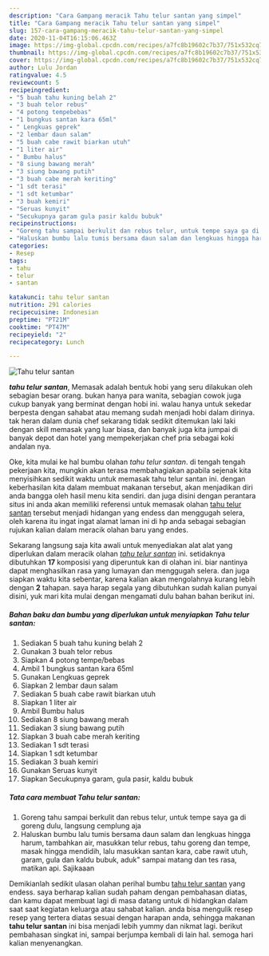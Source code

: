 ```yaml
---
description: "Cara Gampang meracik Tahu telur santan yang simpel"
title: "Cara Gampang meracik Tahu telur santan yang simpel"
slug: 157-cara-gampang-meracik-tahu-telur-santan-yang-simpel
date: 2020-11-04T16:15:06.463Z
image: https://img-global.cpcdn.com/recipes/a7fc8b19602c7b37/751x532cq70/tahu-telur-santan-foto-resep-utama.jpg
thumbnail: https://img-global.cpcdn.com/recipes/a7fc8b19602c7b37/751x532cq70/tahu-telur-santan-foto-resep-utama.jpg
cover: https://img-global.cpcdn.com/recipes/a7fc8b19602c7b37/751x532cq70/tahu-telur-santan-foto-resep-utama.jpg
author: Lulu Jordan
ratingvalue: 4.5
reviewcount: 5
recipeingredient:
- "5 buah tahu kuning belah 2"
- "3 buah telor rebus"
- "4 potong tempebebas"
- "1 bungkus santan kara 65ml"
- " Lengkuas geprek"
- "2 lembar daun salam"
- "5 buah cabe rawit biarkan utuh"
- "1 liter air"
- " Bumbu halus"
- "8 siung bawang merah"
- "3 siung bawang putih"
- "3 buah cabe merah keriting"
- "1 sdt terasi"
- "1 sdt ketumbar"
- "3 buah kemiri"
- "Seruas kunyit"
- "Secukupnya garam gula pasir kaldu bubuk"
recipeinstructions:
- "Goreng tahu sampai berkulit dan rebus telur, untuk tempe saya ga di goreng dulu, langsung cemplung aja"
- "Haluskan bumbu lalu tumis bersama daun salam dan lengkuas hingga harum, tambahkan air, masukkan telur rebus, tahu goreng dan tempe, masak hingga mendidih, lalu masukkan santan kara, cabe rawit utuh, garam, gula dan kaldu bubuk, aduk&#34; sampai matang dan tes rasa, matikan api. Sajikaaan"
categories:
- Resep
tags:
- tahu
- telur
- santan

katakunci: tahu telur santan 
nutrition: 291 calories
recipecuisine: Indonesian
preptime: "PT21M"
cooktime: "PT47M"
recipeyield: "2"
recipecategory: Lunch

---
```



![Tahu telur santan](https://img-global.cpcdn.com/recipes/a7fc8b19602c7b37/751x532cq70/tahu-telur-santan-foto-resep-utama.jpg)

<b><i>tahu telur santan</i></b>, Memasak adalah bentuk hobi yang seru dilakukan oleh sebagian besar orang. bukan hanya para wanita, sebagian cowok juga cukup banyak yang berminat dengan hobi ini. walau hanya untuk sekedar berpesta dengan sahabat atau memang sudah menjadi hobi dalam dirinya. tak heran dalam dunia chef sekarang tidak sedikit ditemukan laki laki dengan skill memasak yang luar biasa, dan banyak juga kita jumpai di banyak depot dan hotel yang mempekerjakan chef pria sebagai koki andalan nya.

Oke, kita mulai ke hal bumbu olahan <i>tahu telur santan</i>. di tengah tengah pekerjaan kita, mungkin akan terasa membahagiakan apabila sejenak kita menyisihkan sedikit waktu untuk memasak tahu telur santan ini. dengan keberhasilan kita dalam membuat makanan tersebut, akan menjadikan diri anda bangga oleh hasil menu kita sendiri. dan juga disini dengan perantara situs ini anda akan memiliki referensi untuk memasak olahan <u>tahu telur santan</u> tersebut menjadi hidangan yang endess dan menggugah selera, oleh karena itu ingat ingat alamat laman ini di hp anda sebagai sebagian rujukan kalian dalam meracik olahan baru yang endes.




Sekarang langsung saja kita awali untuk menyediakan alat alat yang diperlukan dalam meracik olahan <u><i>tahu telur santan</i></u> ini. setidaknya dibutuhkan <b>17</b> komposisi yang diperuntuk kan di olahan ini. biar nantinya dapat menghasilkan rasa yang lumayan dan menggugah selera. dan juga siapkan waktu kita sebentar, karena kalian akan mengolahnya kurang lebih dengan <b>2</b> tahapan. saya harap segala yang dibutuhkan sudah kalian punyai disini, yuk mari kita mulai dengan mengamati dulu bahan bahan berikut ini.

<!--inarticleads1-->

##### Bahan baku dan bumbu yang diperlukan untuk menyiapkan Tahu telur santan:

1. Sediakan 5 buah tahu kuning belah 2
1. Gunakan 3 buah telor rebus
1. Siapkan 4 potong tempe/bebas
1. Ambil 1 bungkus santan kara 65ml
1. Gunakan  Lengkuas geprek
1. Siapkan 2 lembar daun salam
1. Sediakan 5 buah cabe rawit biarkan utuh
1. Siapkan 1 liter air
1. Ambil  Bumbu halus
1. Sediakan 8 siung bawang merah
1. Sediakan 3 siung bawang putih
1. Siapkan 3 buah cabe merah keriting
1. Sediakan 1 sdt terasi
1. Siapkan 1 sdt ketumbar
1. Sediakan 3 buah kemiri
1. Gunakan Seruas kunyit
1. Siapkan Secukupnya garam, gula pasir, kaldu bubuk




<!--inarticleads2-->

##### Tata cara membuat Tahu telur santan:

1. Goreng tahu sampai berkulit dan rebus telur, untuk tempe saya ga di goreng dulu, langsung cemplung aja
1. Haluskan bumbu lalu tumis bersama daun salam dan lengkuas hingga harum, tambahkan air, masukkan telur rebus, tahu goreng dan tempe, masak hingga mendidih, lalu masukkan santan kara, cabe rawit utuh, garam, gula dan kaldu bubuk, aduk&#34; sampai matang dan tes rasa, matikan api. Sajikaaan




Demikianlah sedikit ulasan olahan perihal bumbu <u>tahu telur santan</u> yang endess. saya berharap kalian sudah paham dengan pembahasan diatas, dan kamu dapat membuat lagi di masa datang untuk di hidangkan dalam saat saat kegiatan keluarga atau sahabat kalian. anda bisa mengulik resep resep yang tertera diatas sesuai dengan harapan anda, sehingga makanan <b>tahu telur santan</b> ini bisa menjadi lebih yummy dan nikmat lagi. berikut pembahasan singkat ini, sampai berjumpa kembali di lain hal. semoga hari kalian menyenangkan.
